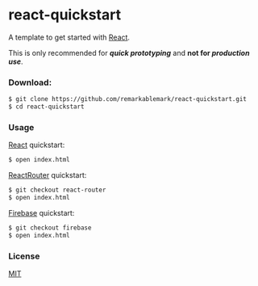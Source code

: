 # react-quickstart

A template to get started with [React](https://facebook.github.io/react/).

This is only recommended for **_quick prototyping_** and **not for _production use_**.

### Download:
```sh
$ git clone https://github.com/remarkablemark/react-quickstart.git
$ cd react-quickstart
```

### Usage

[React](https://github.com/facebook/react) quickstart:
```sh
$ open index.html
```

[ReactRouter](https://github.com/reactjs/react-router) quickstart:
```sh
$ git checkout react-router
$ open index.html
```

[Firebase](https://firebase.google.com) quickstart:
```sh
$ git checkout firebase
$ open index.html
```

### License

[MIT](https://github.com/remarkablemark/react-quickstart/blob/master/LICENSE)
